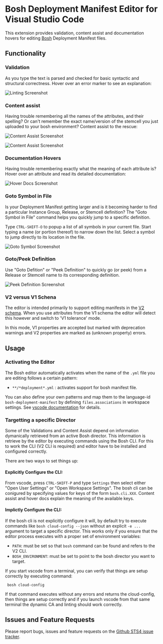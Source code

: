 # Bosh Deployment Manifest Editor for Visual Studio Code

This extension provides validation, content assist and documentation hovers
for editing [Bosh](https://bosh.io/) Deployment Manifest files.

## Functionality

### Validation

As you type the text is parsed and checked for basic syntactic and structural correctness. Hover over
an error marker to see an explanation:

![Linting Screenshot][linting]

### Content assist

Having trouble remembering all the names of the attributes, and their spelling? Or can't remember
the exact name/version of the stemcell you just uploaded to your bosh environment? Content assist
to the rescue:

![Content Assist Screenshot][ca1]

![Content Assist Screenshot][ca2]

### Documentation Hovers

Having trouble remembering exactly what the meaning of each attribute is? Hover over an attribute and 
read its detailed documentation:

![Hover Docs Screenshot][hovers]

### Goto Symbol in File

Is your Deployment Manifest getting larger and is it becoming harder to find a particular Instance Group, 
Release, or Stemcell definition? The "Goto Symbol in File" command helps you quickly jump to a specific
definition.

Type `CTRL-SHIFT-O` to popup a list of all symbols in your current file. Start typing a name 
(or portion thereof) to narrow down the list. Select a symbol to jump directly to its location in the
file.

![Goto Symbol Screenshot][goto_symbol]

### Goto/Peek Definition

Use "Goto Defition" or "Peek Definition" to quickly go (or peek) from a Release or Stemcell name 
to its corresponding definition.

![Peek Definition Screenshot][peek]

### V2 versus V1 Schena

The editor is intended primarily to support editing manifests in the [V2 schema](https://bosh.io/docs/manifest-v2.html).
When you use attributes from the V1 schema the editor will detect this however and switch to 'V1 tolerance' mode.

In this mode, V1 properties are accepted but marked with deprecation warnings and V2 properties are marked as (unknown property)
errors.

## Usage

### Activating the Editor

The Bosh editor automatically activates when the name of the  `.yml` file you are editing 
follows a certain pattern:

  - `**/*deployment*.yml` : activates support for bosh manifest file.
  
You can also define your own patterns and map them to the language-id `bosh-deployment-manifest` 
by defining `files.associations` in workspace settings. 
See [vscode documentation](https://code.visualstudio.com/Docs/languages/overview#_adding-a-file-extension-to-a-language) for details.

### Targetting a specific Director

Some of the Validations and Content Assist depend on information dymanically retrieved from an active Bosh director.
This information is retrieve by the editor by executing commands using the Bosh CLI. For this to work the CLI (V2 
CLI is required) and editor have to be installed and configured correctly.

There are two ways to set things up:

#### Explicitly Configure the CLI:

From vscode, press `CTRL-SHIFT-P` and type `Settings` then select either "Open User Settings" or "Open Workspace Settings".
The bosh cli can be conigured by specifying values for keys of the form `bosh.cli.XXX`. Content assist and hover docs 
explain the meaning of the available keys.

#### Implictly Configure the CLI:

If the bosh cli is not explicitly configure it will, by default try to execute commands like `bosh cloud-config --json` 
without an explicit `-e ...` argument to target a specific director. This works only if you ensure that the editor
process executes with a proper set of environment variables:

- `PATH`: must be set so that `bosh` command can be found and refers to the V2 CLI.
- `BOSH_ENVIRONMENT`: must be set to point to the bosh director you want to target.

If you start vscode from a terminal, you can verify that things are setup correctly by executing command:

     bosh cloud-config

If that command executes without any errors and returns the cloud-config, then things are setup correctly 
and if you launch vscode from that same terminal the dynamic CA and linting should work correctly.

## Issues and Feature Requests

Please report bugs, issues and feature requests on the [Github STS4 issue tracker](https://github.com/spring-projects/sts4/issues). 

[linting]:     https://raw.githubusercontent.com/spring-projects/sts4/master/vscode-extensions/vscode-bosh/readme-imgs/linting.png
[ca1]:         https://raw.githubusercontent.com/spring-projects/sts4/master/vscode-extensions/vscode-bosh/readme-imgs/content-assist-1.png
[ca2]:         https://raw.githubusercontent.com/spring-projects/sts4/master/vscode-extensions/vscode-bosh/readme-imgs/content-assist-2.png
[hovers]:      https://raw.githubusercontent.com/spring-projects/sts4/master/vscode-extensions/vscode-bosh/readme-imgs/hover.png
[peek]:        https://raw.githubusercontent.com/spring-projects/sts4/master/vscode-extensions/vscode-bosh/readme-imgs/peek.png
[goto_symbol]: https://raw.githubusercontent.com/spring-projects/sts4/master/vscode-extensions/vscode-bosh/readme-imgs/goto-symbol.png
